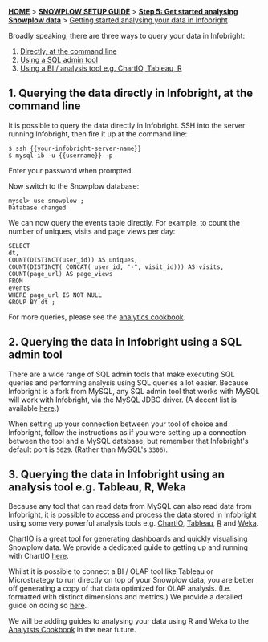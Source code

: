 [**HOME**](Home) > [**SNOWPLOW SETUP GUIDE**](Setting-up-Snowplow) > [**Step 5: Get started analysing Snowplow data**](Getting-started-analysing-Snowplow-data) > [Getting started analysing your data in Infobright](Getting-started-analysing-your-data-in-Infobright)

Broadly speaking, there are three ways to query your data in Infobright:

1. [Directly, at the command line](#command-line)
2. [Using a SQL admin tool](#sql-admin)
3. [Using a BI / analysis tool e.g. ChartIO, Tableau, R](#analysis-tool)

<a name="command-line" />

## 1. Querying the data directly in Infobright, at the command line

It is possible to query the data directly in Infobright. SSH into the server running Infobright, then fire it up at the command line:

	$ ssh {{your-infobright-server-name}}
	$ mysql-ib -u {{username}} -p

Enter your password when prompted.

Now switch to the Snowplow database:

	mysql> use snowplow ;
	Database changed

We can now query the events table directly. For example, to count the number of uniques, visits and page views per day:

	SELECT
	dt,
	COUNT(DISTINCT(user_id)) AS uniques,
	COUNT(DISTINCT( CONCAT( user_id, "-", visit_id))) AS visits,
	COUNT(page_url) AS page_views
	FROM
	events
	WHERE page_url IS NOT NULL
	GROUP BY dt ;

For more queries, please see the [analytics cookbook][analysts-cookbook].

<a name="sql-admin" />

## 2. Querying the data in Infobright using a SQL admin tool

There are a wide range of SQL admin tools that make executing SQL queries and performing analysis using SQL queries a lot easier. Because Infobright is a fork from MySQL, any SQL admin tool that works with MySQL will work with Infobright, via the MySQL JDBC driver. (A decent list is available [here](http://www.veign.com/blog/2010/05/03/top-15-mysql-managers-and-tools/).)

When setting up your connection between your tool of choice and Infobright, follow the instructions as if you were setting up a connection between the tool and a MySQL database, but remember that Infobright's default port is `5029`. (Rather than MySQL's `3306`).

<a name="analysis-tool" />

## 3. Querying the data in Infobright using an analysis tool e.g. Tableau, R, Weka

Because any tool that can read data from MySQL can also read data from Infobright, it is possible to access and process the data stored in Infobright using some very powerful analysis tools e.g. [ChartIO][chartio], [Tableau][tableau], [R][r] and [Weka][weka].

[ChartIO][chartio] is a great tool for generating dashboards and quickly visualising Snowplow data. We provide a dedicated guide to getting up and running with ChartIO [here][chartio].

Whilst it is possible to connect a BI / OLAP tool like Tableau or Microstrategy to run directly on top of your Snowplow data, you are better off generating a copy of that data optimized for OLAP analysis. (I.e. formatted with distinct dimensions and metrics.) We provide a detailed guide on doing so [here][olap].

We will be adding guides to analysing your data using R and Weka to the [Analytsts Cookbook][analysts-cookbook] in the near future.

[tableau]: http://www.tableausoftware.com/
[r]: http://www.r-project.org/
[weka]: http://weka.pentaho.com/
[chartio]: Setting-up-ChartIO-to-visualize-your-data-in-Infobright
[olap]: http://snowplowanalytics.com/analytics/tools-and-techniques/converting-snowplow-data-into-a-format-suitable-for-olap.html
[analysts-cookbook]: http://snowplowanalytics.com/analytics/index.html

